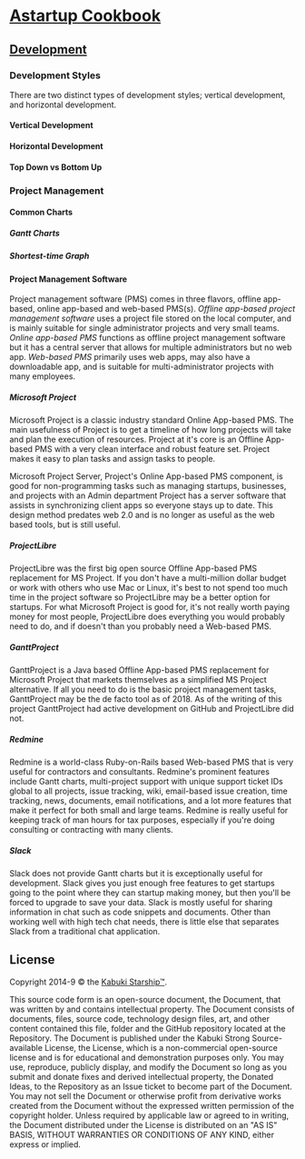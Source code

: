 # [Astartup Cookbook](./readme.md)

## [Development](./readme.md)

### Development Styles

There are two distinct types of development styles; vertical development, and horizontal development.

#### Vertical Development

#### Horizontal Development

#### Top Down vs Bottom Up

### Project Management

#### Common Charts

##### Gantt Charts

##### Shortest-time Graph

#### Project Management Software

Project management software (PMS) comes in three flavors, offline app-based, online app-based and web-based PMS(s). *Offline app-based project management software* uses a project file stored on the local computer, and is mainly suitable for single administrator projects and very small teams. *Online app-based PMS* functions as offline project management software but it has a central server that allows for multiple administrators but no web app. *Web-based PMS* primarily uses web apps, may also have a downloadable app, and is suitable for multi-administrator projects with many employees.

##### Microsoft Project

Microsoft Project is a classic industry standard Online App-based PMS. The main usefulness of Project is to get a timeline of how long projects will take and plan the execution of resources. Project at it's core is an Offline App-based PMS with a very clean interface and robust feature set. Project makes it easy to plan tasks and assign tasks to people.

Microsoft Project Server, Project's Online App-based PMS component, is good for non-programming tasks such as managing startups, businesses, and projects with an Admin department Project has a server software that assists in synchronizing client apps so everyone stays up to date. This design method predates web 2.0 and is no longer as useful as the web based tools, but is still useful.

##### ProjectLibre

ProjectLibre was the first big open source Offline App-based PMS replacement for MS Project. If you don't have a multi-million dollar budget or work with others who use Mac or Linux, it's best to not spend too much time in the project software so ProjectLibre may be a better option for startups. For what Microsoft Project is good for, it's not really worth paying money for most people, ProjectLibre does everything you would probably need to do, and if doesn't than you probably need a Web-based PMS.

##### GanttProject

GanttProject is a Java based Offline App-based PMS replacement for Microsoft Project that markets themselves as a simplified MS Project alternative. If all you need to do is the basic project management tasks, GanttProject may be the de facto tool as of 2018. As of the writing of this project GanttProject had active development on GitHub and ProjectLibre did not.

##### Redmine

Redmine is a world-class Ruby-on-Rails based Web-based PMS that is very useful for contractors and consultants. Redmine's prominent features include Gantt charts, multi-project support with unique support ticket IDs global to all projects, issue tracking, wiki, email-based issue creation, time tracking, news, documents, email notifications, and a lot more features that make it perfect for both small and large teams. Redmine is really useful for keeping track of man hours for tax purposes, especially if you're doing consulting or contracting with many clients.

##### Slack

Slack does not provide Gantt charts but it is exceptionally useful for development. Slack gives you just enough free features to get startups going to the point where they can startup making money, but then you'll be forced to upgrade to save your data. Slack is mostly useful for sharing information in chat such as code snippets and documents. Other than working well with high tech chat needs, there is little else that separates Slack from a traditional chat application.

## License

Copyright 2014-9 © the [Kabuki Starship™](https://kabukistarship.com).

This source code form is an open-source document, the Document, that was written by and contains intellectual property. The Document consists of documents, files, source code, technology design files, art, and other content contained this file, folder and the GitHub repository located at the Repository. The Document is published under the Kabuki Strong Source-available License, the License, which is a non-commercial open-source license and is for educational and demonstration purposes only. You may use, reproduce, publicly display, and modify the Document so long as you submit and donate fixes and derived intellectual property, the Donated Ideas, to the Repository as an Issue ticket to become part of the Document. You may not sell the Document or otherwise profit from derivative works created from the Document without the expressed written permission of the copyright holder. Unless required by applicable law or agreed to in writing, the Document distributed under the License is distributed on an "AS IS" BASIS, WITHOUT WARRANTIES OR CONDITIONS OF ANY KIND, either express or implied.
